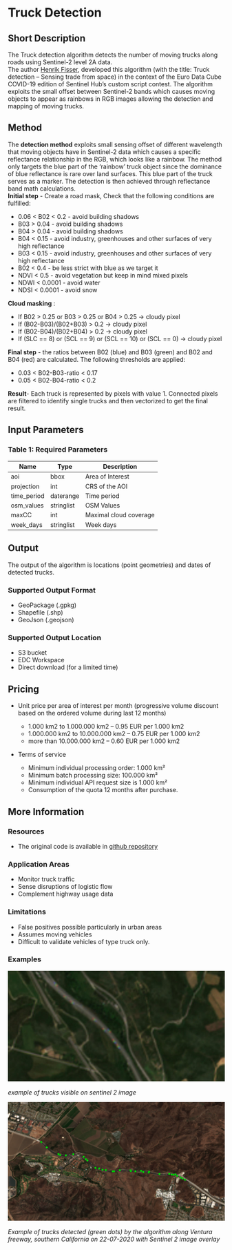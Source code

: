 # Truck Detection

## Short Description
  The Truck detection algorithm detects the number of moving trucks along roads using Sentinel-2 level 2A data.  
  The author [Henrik Fisser](https://twitter.com/fisserhenrik), developed this algorithm (with the title: Truck detection – Sensing trade from space) in the context of the Euro Data Cube COVID-19 edition of Sentinel Hub’s custom script contest.
  The algorithm exploits the small offset between Sentinel-2 bands which causes moving objects to appear as rainbows in RGB images allowing the detection and mapping of moving trucks.  
 
## Method
The **detection method** exploits small sensing offset of different wavelength that moving objects have in Sentinel-2 data which causes a specific reflectance relationship in the RGB, which looks like a rainbow. The method only targets the blue part of the ‘rainbow’ truck object since the dominance of blue reflectance is rare over land surfaces. This blue part of the truck serves as a marker. The detection is then achieved through reflectance band math calculations.  
**Initial step** - Create a road mask, Check that the following conditions are fulfilled:

- 0.06 < B02 < 0.2 - avoid building shadows
- B03 > 0.04 - avoid building shadows
- B04 > 0.04 - avoid building shadows
- B04 < 0.15 - avoid industry, greenhouses and other surfaces of very high reflectance
- B03 < 0.15 - avoid industry, greenhouses and other surfaces of very high reflectance
- B02 < 0.4 - be less strict with blue as we target it
- NDVI < 0.5 - avoid vegetation but keep in mind mixed pixels
- NDWI < 0.0001 - avoid water
- NDSI < 0.0001 - avoid snow

**Cloud masking** :
- If B02 > 0.25 or B03 > 0.25 or B04 > 0.25 -> cloudy pixel
- If (B02-B03)/(B02+B03) > 0.2 -> cloudy pixel
- If (B02-B04)/(B02+B04) > 0.2 -> cloudy pixel
- If (SLC == 8) or (SCL == 9) or (SCL == 10) or (SCL == 0) -> cloudy pixel

**Final step** - the ratios between B02 (blue) and B03 (green) and B02 and B04 (red) are calculated. The following thresholds are applied:  
- 0.03 < B02-B03-ratio < 0.17
- 0.05 < B02-B04-ratio < 0.2

**Result**- Each truck is represented by pixels with value 1. Connected pixels are filtered to identify single trucks and then  vectorized to get the final result. 
 
## Input Parameters

### Table 1: Required Parameters
<table>
  <thead>
    <tr>
      <th>Name</th>
      <th>Type </th>
      <th>Description</th>
    </tr>
  </thead>
  <tbody>
    <tr>
      <td>aoi</td>
      <td>bbox</td>
      <td>Area of Interest</td>
    </tr>
    <tr>
      <td>projection</td>
      <td>int</td>
      <td>CRS of the AOI</td>
    </tr>
    <tr>
      <td>time_period</td>
      <td>daterange</td>
      <td>Time period</td>
    </tr>
    <tr>
      <td>osm_values</td>
      <td>stringlist</td>
      <td>OSM Values</td>
    </tr>
    <tr>
      <td>maxCC</td>
      <td>int</td>
      <td>Maximal cloud coverage</td>
    </tr>
    <tr>
      <td>week_days</td>
      <td>stringlist</td>
      <td>Week days</td>
    </tr>
   </tbody>
</table>  

## Output
The output of the algorithm is locations (point geometries) and dates of detected trucks.

### Supported Output Format
 - GeoPackage (.gpkg)
 - Shapefile (.shp)
 - GeoJson (.geojson)  
 
### Supported Output Location  
 - S3 bucket  
 - EDC Workspace  
 - Direct download (for a limited time)

## Pricing

- Unit price per area of interest per month (progressive volume discount based on the
ordered volume during last 12 months)
    - 1.000 km2 to 1.000.000 km2 – 0.95 EUR per 1.000 km2
    - 1.000.000 km2 to 10.000.000 km2 – 0.75 EUR per 1.000 km2
    - more than 10.000.000 km2 – 0.60 EUR per 1.000 km2

- Terms of service
    - Minimum individual processing order: 1.000 km²
    - Minimum batch processing size: 100.000 km²
    - Minimum individual API request size is 1.000 km²
    - Consumption of the quota 12 months after purchase.

## More Information
### Resources
 - The original code is available in [github repository](https://github.com/hfisser/Truck_Detection_Sentinel2_COVID19)  

### Application Areas
 - Monitor truck traffic
 - Sense disruptions of logistic flow
 - Complement highway usage data

### Limitations
 - False positives possible particularly in urban areas
 - Assumes moving vehicles
 - Difficult to validate vehicles of type truck only. 

### Examples

![trucks on sentinel 2](trucks.png)  

_example of trucks visible on sentinel 2 image_

![detected_trucks_](carlifornia.png)  

_Example of trucks detected (green dots) by the algorithm along Ventura freeway, southern California on 22-07-2020 with Sentinel 2 image overlay_
